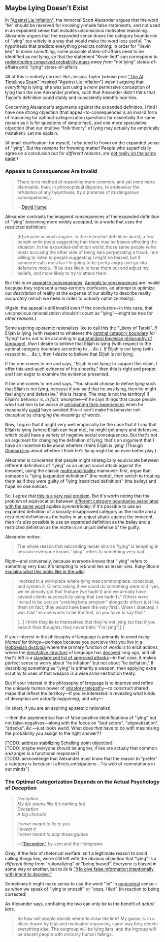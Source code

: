 ## Maybe Lying Doesn't Exist

In ["Against Lie Inflation"](https://slatestarcodex.com/2019/07/16/against-lie-inflation/), the immortal Scott Alexander argues that the word "lie" should be reserved for knowingly-made false statements, and not used in an expanded sense that includes unconscious motivated reasoning. Alexander argues that the expanded sense draws the category boundaries of "lying" too widely in a way that would make the word less useful. The hypothesis that predicts everything predicts nothing: in order for "Kevin lied" to _mean something_, some possible states-of-affairs need to be identified as _not_ lying, so that the statement "Kevin lied" can correspond to [redistributing conserved probability mass](http://yudkowsky.net/rational/technical/) _away from_ "not lying" states-of-affairs _onto_ "lying" states-of-affairs.

All of this is entirely correct. But Jessica Taylor (whose post ["The AI Timelines Scam"](https://unstableontology.com/2019/07/11/the-ai-timelines-scam/) inspired "Against Lie Inflation") wasn't arguing that _everything_ is lying; she was just using a _more_ permissive conception of lying than the one Alexander prefers, such that Alexander didn't think that Taylor's definition could stably and consistently identify non-lies.

Concerning Alexander's arguments against the expanded definition, I find I have one strong objection (that appeal-to-consequences is an invalid form of reasoning for optimal-categorization questions for essentially the same reason as it is for questions of simple fact), and one more speculative objection (that our intuitive "folk theory" of lying may actually be empirically mistaken). Let me explain.

(A small clarification: for myself, I _also_ tend to frown on the expanded sense of "lying". But the _reasons_ for frowning matter! People who superficially agree on a conclusion but for _different reasons_, are [not really on the same page](https://www.lesswrong.com/posts/n4ukoQzkgbAqpzqb5/argue-politics-with-your-best-friends)!)

### Appeals to Consequences Are Invalid

> There is no method of reasoning more common, and yet none more blameable, than, in philosophical disputes, to endeavour the refutation of any hypothesis, by a pretense of its dangerous consequences[.]
>
> —[David Hume](https://www.bartleby.com/37/3/12.html)

Alexander contrasts the imagined consequences of the expanded definition of "lying" becoming more widely accepted, to a world that uses the restricted definition:

> [E]veryone is much angrier. In the restricted-definition world, a few people write posts suggesting that there may be biases affecting the situation. In the expanded-definition world, those same people write posts accusing the other side of being liars perpetrating a fraud. I am willing to listen to people suggesting I might be biased, but if someone calls me a liar I'm going to be pretty angry and go into defensive mode. I'll be less likely to hear them out and adjust my beliefs, and more likely to try to attack them.

But this is an [appeal to consequences](https://en.wikipedia.org/wiki/Appeal_to_consequences). [Appeals to consequences](https://www.lesswrong.com/posts/P3FQNvnW8Cz42QBuA/dialogue-on-appeals-to-consequences) are invalid because they represent a map–territory confusion, an attempt to optimize our _description_ of reality at the expense of our ability to describe reality _accurately_ (which we need in order to _actually_ optimize reality).

(Again, the appeal is still invalid even if the conclusion—in this case, that unconscious rationalization shouldn't count as "lying"—might be true for _other reasons_.)

Some aspiring epistemic rationalists like to call this the ["Litany of Tarski"](https://wiki.lesswrong.com/wiki/Litany_of_Tarski). _If_ Elijah is lying (with respect to whatever the [optimal category boundary](https://www.lesswrong.com/posts/esRZaPXSHgWzyB2NL/where-to-draw-the-boundaries) for "lying" turns out to be according to [our standard Bayesian philosophy of language](https://www.lesswrong.com/posts/FaJaCgqBKphrDzDSj/37-ways-that-words-can-be-wrong)), _then_ I desire to believe that Elijah is lying (with respect to the optimal category boundary according to ... _&c._). _If_ Elijah is _not_ lying (with respect to ... _&c._), _then_ I desire to believe that Elijah is _not_ lying.

If the one comes to me and says, "Elijah is not lying; to support this claim, I offer this-and-such evidence of his sincerity," then this is right and proper, and I am eager to examine the evidence presented.

If the one comes to me and says, "You should choose to define _lying_ such that Elijah is not lying, because if you said that he was lying, then he might feel angry and defensive," this is _insane_. The map is not the territory! If Elijah's behavior is, _in fact_, deceptive—if he says things that cause people who trust him to be worse at [anticipating their experiences](https://www.lesswrong.com/posts/a7n8GdKiAZRX86T5A/making-beliefs-pay-rent-in-anticipated-experiences) when he reasonably [could](https://www.lesswrong.com/posts/3buXtNiSK8gcRLMSG/possibility-and-could-ness) have avoided this—I can't make his behavior not-deceptive by _changing the meanings of words_.

Now, I _agree_ that it might very well empirically be the case that if I _say_ that Elijah is lying (where Elijah can hear me), he might get angry and defensive, which could have a variety of negative social consequences. But that's not an argument for changing the definition of lying; that's an argument that I have an incentive to lie about whether I think Elijah is lying! (Though [Glomarizing](https://www.lesswrong.com/posts/xdwbX9pFEr7Pomaxv/meta-honesty-firming-up-honesty-around-its-edge-cases#1__Glomarization_can_t_practically_cover_many_cases_) about whether I think he's lying might be an even better play.)

Alexander is concerned that people might strategically equivocate between different definitions of "lying" as an unjust social attack against the innocent, using the classic [motte-and-bailey](https://slatestarcodex.com/2014/11/03/all-in-all-another-brick-in-the-motte/) maneuver: first, argue that someone is "lying (expanded definition)" (the motte), then switch to treating them as if they were guilty of "lying (restricted definition)" (the bailey) and hope no one notices.

So, I agree that [this is a very real problem](https://www.lesswrong.com/posts/shoMpaoZypfkXv84Y/variable-question-fallacies). But it's worth noting that the problem of equivocation between [different category boundaries associated with the same word](https://www.lesswrong.com/posts/4FcxgdvdQP45D6Skg/disguised-queries) applies _symmetrically_: if it's possible to use an expanded definition of a socially-disapproved category as the motte and a restricted definition as the bailey in an unjust attack against the innocent, then it's _also_ possible to use an expanded definition as the bailey and a restricted definition as the motte in an unjust defense of the guilty.

Alexander writes:

> The whole reason that rebranding lesser sins as "lying" is tempting is because everyone knows "lying" refers to something very bad. 

Right—and conversely, because everyone knows that "lying" refers to something very bad, it's tempting to rebrand lies as lesser sins. Ruby Bloom [explains what this looks like in the wild](https://www.lesswrong.com/posts/QB9eXzzQWBhq9YuB8/rationalizing-and-sitting-bolt-upright-in-alarm#R9kEwAz8YbQTWGPsB):

> I worked in a workplace where lying was commonplace, conscious, and system 2. Clients asking if we could do something were told "yes, we've already got that feature (we hadn't) and we already have several clients successfully using that (we hadn't)." Others were invited to be part an "existing beta program" alongside others just like them (in fact, they would have been the very first). When I objected, I was told "no one wants to be the first, so you have to say that."
>
> [...] I think they lie to themselves that they're not lying (so that if you search their thoughts, they never think "I'm lying")[.]

If your interest in the philosophy of language is primarily to _avoid being blamed for things_—perhaps because you percieve that you live [in a Hobbesian dystopia](https://www.lesswrong.com/posts/YRgMCXMbkKBZgMz4M/asymmetric-justice#puGDkhWCcaNJEMkdz) where the primary function of words is to elicit actions, where the [denotative structure](https://www.lesswrong.com/posts/i2bWqSFgyFxowTKWE/actors-and-scribes-words-and-deeds) of language has [decayed](https://www.lesswrong.com/posts/8XDZjfThxDxLvKWiM/excerpts-from-a-larger-discussion-about-simulacra) long ago, and all that's left is a [standardized list of approved attacks](https://www.lesswrong.com/posts/r2dTchodfqX4o5DYH/blame-games)—in that case, it makes perfect sense to worry about "lie inflation" but not about "lie deflation." If describing something as "lying" is primarily a weapon, then applying extra scrutiny to uses of that weapon is a wise arms-restriction treaty.

But if your interest in the philosophy of language is to improve and refine the uniquely human power of [vibratory telepathy](https://www.lesswrong.com/posts/SXK87NgEPszhWkvQm/mundane-magic)—to construct shared maps that reflect the territory—if you're interested in revealing what kinds of deception are _actually happening_, and why—

(in short, if you are an aspiring epistemic rationalist)

—then the asymmetrical fear of false-positive identifications of "lying" but not false-negatives—along with the focus on "bad actors", "stigmatization", "attacks", _&c._—just looks _weird_. What does _that_ have to do with maximizing the probability you assign to the right answer??

[TODO: address stabilizing Schelling point objection]  
[TODO: maybe everyone _should_ be angrier, if lies are actualy that common and anger is a functional response?]  
[TODO: acknowledge that Alexander must know that the reason to "prefer" a category is _because_ it affects anticipations—"its web of connotations in our minds"]

### The Optimal Categorization Depends on the Actual Psychology of Deception

> _Deception_  
> _My life seems like it's nothing but_  
> _Deception_  
> _A big charade_  
>
> _I never meant to lie to you_  
> _I swear it_  
> _I never meant to play those games_
>
> —["Deception"](https://www.youtube.com/watch?v=kQKs0eQHZRs) by Jem and the Holograms

Okay, if the fear of rhetorical warfare isn't a legitimate reason to avoid calling things lies, we're still left with the obvious objection that "lying" is a _different thing_ from "rationalizing" or "being biased". Everyone is biased in some way or another, but to _lie_ is ["[t]o give false information intentionally with intent to deceive."](https://en.wiktionary.org/wiki/lie#Etymology_2)

Sometimes it might make sense to use the word "lie" in [noncentral](https://www.lesswrong.com/posts/yCWPkLi8wJvewPbEp/the-noncentral-fallacy-the-worst-argument-in-the-world) sense—as when we speak of "lying to oneself" or "oops, I lied" (in reaction to being corrected)

As Alexander says, conflating the two can only be to the benefit of _actual liars_.


> So how will people decide where to draw the line? My guess is: in a place drawn by bias and motivated reasoning, same way they decide everything else. The outgroup will be lying liars, and the ingroup will be decent people with ordinary human failings.
